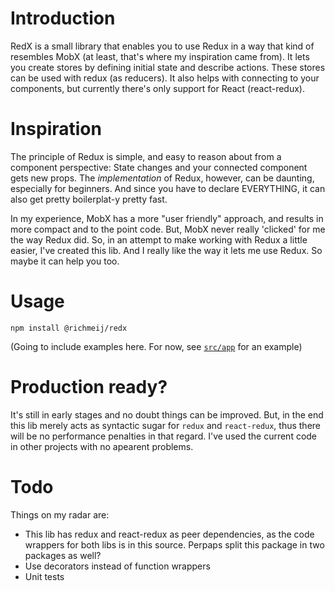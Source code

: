 # Introduction 
RedX is a small library that enables you to use Redux in a way that kind of resembles MobX (at least, that's where my inspiration came from). It lets you create stores by defining initial state and describe actions. These stores can be used with redux (as reducers). It also helps with connecting to your components, but currently there's only support for React (react-redux).

# Inspiration
The principle of Redux is simple, and easy to reason about from a component perspective: State changes and your connected component gets new props. The *implementation* of Redux, however, can be daunting, especially for beginners. And since you have to declare EVERYTHING, it can also get pretty boilerplat-y pretty fast.

In my experience, MobX has a more "user friendly" approach, and results in more compact and to the point code.
But, MobX never really 'clicked' for me the way Redux did. So, in an attempt to make working with Redux a little easier, I've created this lib. And I really like the way it lets me use Redux. So maybe it can help you too.

# Usage

```
npm install @richmeij/redx
```

(Going to include examples here. For now, see [`src/app`](https://github.com/richmeij/redx/tree/master/src/app) for an example)

# Production ready?

It's still in early stages and no doubt things can be improved. But, in the end this lib merely acts as syntactic sugar for `redux` and `react-redux`, thus there will be no performance penalties in that regard.
I've used the current code in other projects with no apearent problems.

# Todo

Things on my radar are:
* This lib has redux and react-redux as peer dependencies, as the code wrappers for both libs is in this source. Perpaps split this package in two packages as well?
* Use decorators instead of function wrappers
* Unit tests
